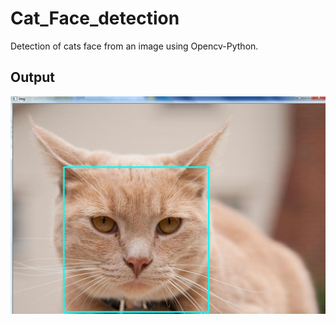 # Cat_Face_detection

Detection of cats face from an image using Opencv-Python.

## Output 

<img src="/output.jpg" alt="img1"/>
